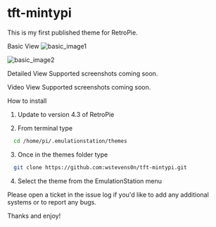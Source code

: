 # tft-mintypi

This is my first published theme for RetroPie.

Basic View
![basic_image1](https://user-images.githubusercontent.com/25314348/31476136-876ad9cc-aeca-11e7-87a1-6c01f32c27af.jpg)

![basic_image2](https://user-images.githubusercontent.com/25314348/31476140-8ca87322-aeca-11e7-98d6-1afa7725657d.jpg)

Detailed View
Supported screenshots coming soon.

Video View
Supported screenshots coming soon.

How to install
1. Update to version 4.3 of RetroPie

2. From terminal type
```bash
  cd /home/pi/.emulationstation/themes
``` 
3. Once in the themes folder type
```bash
  git clone https://github.com:wstevens0n/tft-mintypi.git
```
4. Select the theme from the EmulationStation menu

Please open a ticket in the issue log if you'd like to add any additional systems or to report any bugs.

Thanks and enjoy!

